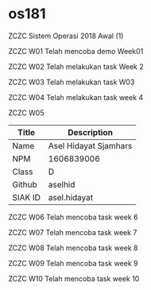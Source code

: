 # os181
ZCZC Sistem Operasi 2018 Awal (1)

ZCZC W01 Telah mencoba demo Week01

ZCZC W02 Telah melakukan task Week 2

ZCZC W03 Telah melakukan task W03

ZCZC W04 Telah melakukan task week 4

ZCZC W05

|Title|Description|
|-----|------------|
|Name|Asel Hidayat Sjamhars|
|NPM|1606839006|
|Class|D|
|Github|aselhid|
|SIAK ID|asel.hidayat|

ZCZC W06 Telah mencoba task week 6

ZCZC W07 Telah mencoba task week 7

ZCZC W08 Telah mencoba task week 8

ZCZC W09 Telah mencoba task week 9

ZCZC W10 Telah mencoba task week 10
